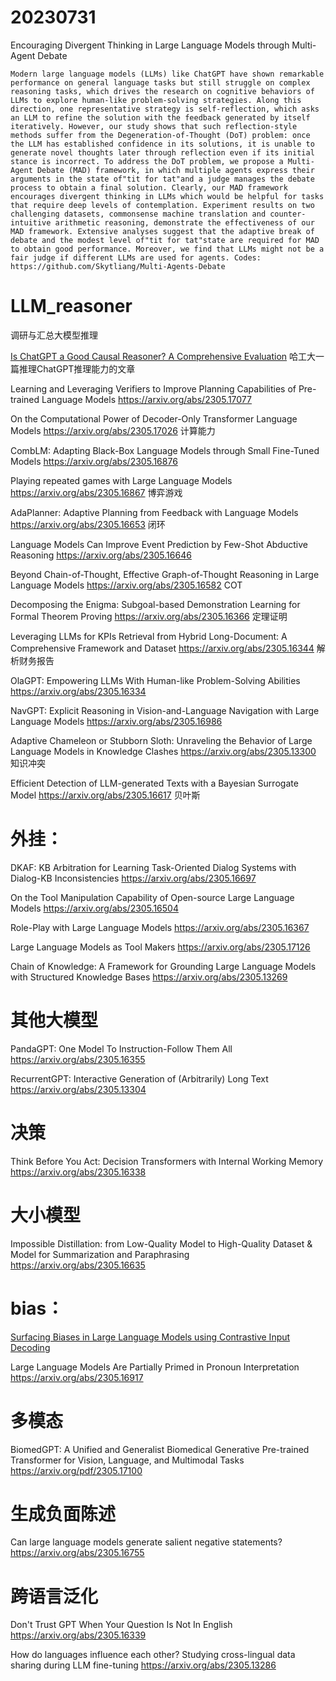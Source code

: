 # 20230731

Encouraging Divergent Thinking in Large Language Models through Multi-Agent Debate
```
Modern large language models (LLMs) like ChatGPT have shown remarkable performance on general language tasks but still struggle on complex reasoning tasks, which drives the research on cognitive behaviors of LLMs to explore human-like problem-solving strategies. Along this direction, one representative strategy is self-reflection, which asks an LLM to refine the solution with the feedback generated by itself iteratively. However, our study shows that such reflection-style methods suffer from the Degeneration-of-Thought (DoT) problem: once the LLM has established confidence in its solutions, it is unable to generate novel thoughts later through reflection even if its initial stance is incorrect. To address the DoT problem, we propose a Multi-Agent Debate (MAD) framework, in which multiple agents express their arguments in the state of"tit for tat"and a judge manages the debate process to obtain a final solution. Clearly, our MAD framework encourages divergent thinking in LLMs which would be helpful for tasks that require deep levels of contemplation. Experiment results on two challenging datasets, commonsense machine translation and counter-intuitive arithmetic reasoning, demonstrate the effectiveness of our MAD framework. Extensive analyses suggest that the adaptive break of debate and the modest level of"tit for tat"state are required for MAD to obtain good performance. Moreover, we find that LLMs might not be a fair judge if different LLMs are used for agents. Codes: https://github.com/Skytliang/Multi-Agents-Debate
```
  






# LLM_reasoner
调研与汇总大模型推理


[Is ChatGPT a Good Causal Reasoner? A Comprehensive Evaluation](https://arxiv.org/abs/2305.07375)
哈工大一篇推理ChatGPT推理能力的文章

Learning and Leveraging Verifiers to Improve Planning Capabilities of Pre-trained Language Models https://arxiv.org/abs/2305.17077

On the Computational Power of Decoder-Only Transformer Language Models https://arxiv.org/abs/2305.17026 计算能力

CombLM: Adapting Black-Box Language Models through Small Fine-Tuned Models https://arxiv.org/abs/2305.16876

Playing repeated games with Large Language Models https://arxiv.org/abs/2305.16867 博弈游戏

AdaPlanner: Adaptive Planning from Feedback with Language Models https://arxiv.org/abs/2305.16653 闭环

Language Models Can Improve Event Prediction by Few-Shot Abductive Reasoning https://arxiv.org/abs/2305.16646

Beyond Chain-of-Thought, Effective Graph-of-Thought Reasoning in Large Language Models https://arxiv.org/abs/2305.16582 COT

Decomposing the Enigma: Subgoal-based Demonstration Learning for Formal Theorem Proving https://arxiv.org/abs/2305.16366 定理证明

Leveraging LLMs for KPIs Retrieval from Hybrid Long-Document: A Comprehensive Framework and Dataset https://arxiv.org/abs/2305.16344 解析财务报告

OlaGPT: Empowering LLMs With Human-like Problem-Solving Abilities https://arxiv.org/abs/2305.16334

NavGPT: Explicit Reasoning in Vision-and-Language Navigation with Large Language Models https://arxiv.org/abs/2305.16986

Adaptive Chameleon or Stubborn Sloth: Unraveling the Behavior of Large Language Models in Knowledge Clashes https://arxiv.org/abs/2305.13300 知识冲突

Efficient Detection of LLM-generated Texts with a Bayesian Surrogate Model https://arxiv.org/abs/2305.16617 贝叶斯

# 外挂：
DKAF: KB Arbitration for Learning Task-Oriented Dialog Systems with Dialog-KB Inconsistencies https://arxiv.org/abs/2305.16697

On the Tool Manipulation Capability of Open-source Large Language Models https://arxiv.org/abs/2305.16504

Role-Play with Large Language Models https://arxiv.org/abs/2305.16367

Large Language Models as Tool Makers https://arxiv.org/abs/2305.17126

Chain of Knowledge: A Framework for Grounding Large Language Models with Structured Knowledge Bases https://arxiv.org/abs/2305.13269

# 其他大模型

PandaGPT: One Model To Instruction-Follow Them All https://arxiv.org/abs/2305.16355

RecurrentGPT: Interactive Generation of (Arbitrarily) Long Text https://arxiv.org/abs/2305.13304

# 决策
Think Before You Act: Decision Transformers with Internal Working Memory https://arxiv.org/abs/2305.16338

# 大小模型
Impossible Distillation: from Low-Quality Model to High-Quality Dataset & Model for Summarization and Paraphrasing https://arxiv.org/abs/2305.16635

# bias：
[Surfacing Biases in Large Language Models using Contrastive Input Decoding](https://arxiv.org/abs/2305.07378)

Large Language Models Are Partially Primed in Pronoun Interpretation https://arxiv.org/abs/2305.16917

# 多模态
BiomedGPT: A Unified and Generalist Biomedical Generative Pre-trained Transformer for Vision, Language, and Multimodal Tasks https://arxiv.org/pdf/2305.17100

# 生成负面陈述
Can large language models generate salient negative statements? https://arxiv.org/abs/2305.16755

# 跨语言泛化
Don't Trust GPT When Your Question Is Not In English https://arxiv.org/abs/2305.16339

How do languages influence each other? Studying cross-lingual data sharing during LLM fine-tuning https://arxiv.org/abs/2305.13286
